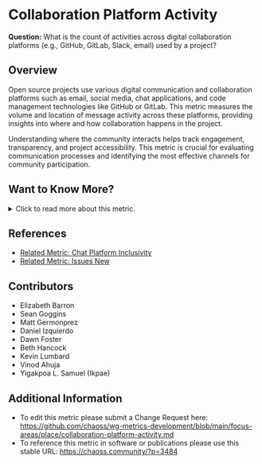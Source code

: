 # Collaboration Platform Activity

**Question:** What is the count of activities across digital collaboration platforms (e.g., GitHub, GitLab, Slack, email) used by a project?

## Overview
Open source projects use various digital communication and collaboration platforms such as email, social media, chat applications, and code management technologies like GitHub or GitLab. This metric measures the volume and location of message activity across these platforms, providing insights into where and how collaboration happens in the project.

Understanding where the community interacts helps track engagement, transparency, and project accessibility. This metric is crucial for evaluating communication processes and identifying the most effective channels for community participation.

## Want to Know More?

<span markdown="1"><details>
<summary>Click to read more about this metric.</summary>

### Objectives
The Collaboration Platform Activity metric helps:
- Understand where the community is collaborating and how it communicates.
- Identify the processes followed by each project based on communication logs.
- Demonstrate the level of transparency in project communications.
- Help contributors find the appropriate platform for making contributions and connecting with the project.
- Enable project maintainers to determine the optimal number of communication channels to efficiently share information and engage contributors.
- Identify the lowest-barrier channels for engagement.
- Support other metrics, such as [Burstiness](https://chaoss.community/?p=3447), [Project Velocity](https://chaoss.community/?p=3572), [Activity Dates and Times](https://chaoss.community/?p=3444), and [Chat Platform Inclusivity](https://chaoss.community/?p=3536).

### Data Collection Strategies
The unit of data collection is the individual activity on a platform. Metadata related to this metric can include:
- Timestamp of the activity
- Sender (user or bot)
- Threaded or non-threaded platform type
- Data collection date
- Platform message identifier

### Filters
* Number of people
* Number of messages
* Number of comments on Issues and Change Requests
* Type of channel (mailing list, irc, and so on)
* Activity per day of the week
* [Contribution attributions](https://chaoss.community/metric-contribution-attribution/) (e.g., people or organizations)

### Visualizations
1. **Visualization of Platform Activity:**  
   Display the count of platform activities over time.
   ![GrimoireLab Implementation](https://raw.githubusercontent.com/chaoss/wg-metrics-development/main/focus-areas/place/images/collaboration-platforms.png)  
   *Figure 1: Collaboration platform activity chart (GrimoireLab)*

2. **Interactive Dashboards:**  
   [GrimoireLab Dashboard](https://chaoss.biterg.io/app/kibana#/dashboard/ab68fe20-17f2-11e9-872f-e17019e68d6d)
   *Figure 2: GrimoireLab dashboard displaying platform activity metrics (GrimoireLab)*

</details></span>

## References
- [Related Metric: Chat Platform Inclusivity](https://chaoss.community/?p=3536)
- [Related Metric: Issues New](https://chaoss.community/?p=3634)

## Contributors
- Elizabeth Barron
- Sean Goggins
- Matt Germonprez
- Daniel Izquierdo
- Dawn Foster
- Beth Hancock
- Kevin Lumbard
- Vinod Ahuja
- Yigakpoa L. Samuel (Ikpae)

## Additional Information
- To edit this metric please submit a Change Request here: https://github.com/chaoss/wg-metrics-development/blob/main/focus-areas/place/collaboration-platform-activity.md
- To reference this metric in software or publications please use this stable URL: https://chaoss.community/?p=3484

<!-- # For groupings in the knowledge base
 Context tags: Collaboration Platform, Chat platform, Platform Activity
 Keyword tags: GitHub, GitLab, IRC, Slack, Email, place, where
 -->

